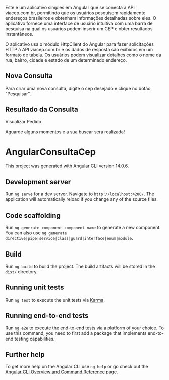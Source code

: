 Este é um aplicativo simples em Angular que se conecta à API viacep.com.br, permitindo que os usuários pesquisem rapidamente endereços brasileiros e obtenham informações detalhadas sobre eles. O aplicativo fornece uma interface de usuário intuitiva com uma barra de pesquisa na qual os usuários podem inserir um CEP e obter resultados instantâneos.

O aplicativo usa o módulo HttpClient do Angular para fazer solicitações HTTP à API viacep.com.br e os dados de resposta são exibidos em um formato de tabela. Os usuários podem visualizar detalhes como o nome da rua, bairro, cidade e estado de um determinado endereço.

## Nova Consulta



Para criar uma nova consulta, digite o cep desejado e clique no botão "Pesquisar".


## Resultado da Consulta


Visualizar Pedido


Aguarde alguns momentos e a sua buscar será realizada!



# AngularConsultaCep

This project was generated with [Angular CLI](https://github.com/angular/angular-cli) version 14.0.6.

## Development server

Run `ng serve` for a dev server. Navigate to `http://localhost:4200/`. The application will automatically reload if you change any of the source files.

## Code scaffolding

Run `ng generate component component-name` to generate a new component. You can also use `ng generate directive|pipe|service|class|guard|interface|enum|module`.

## Build

Run `ng build` to build the project. The build artifacts will be stored in the `dist/` directory.

## Running unit tests

Run `ng test` to execute the unit tests via [Karma](https://karma-runner.github.io).

## Running end-to-end tests

Run `ng e2e` to execute the end-to-end tests via a platform of your choice. To use this command, you need to first add a package that implements end-to-end testing capabilities.

## Further help

To get more help on the Angular CLI use `ng help` or go check out the [Angular CLI Overview and Command Reference](https://angular.io/cli) page.
